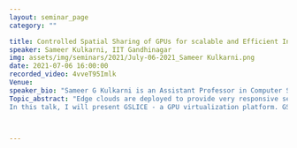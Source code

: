 ```yaml
---
layout: seminar_page
category: ""

title: Controlled Spatial Sharing of GPUs for scalable and Efficient Inference at Edge 
speaker: Sameer Kulkarni, IIT Gandhinagar 
img: assets/img/seminars/2021/July-06-2021_Sameer Kulkarni.png
date: 2021-07-06 16:00:00 
recorded_video: 4vveT95Imlk 
Venue: 
speaker_bio: "Sameer G Kulkarni is an Assistant Professor in Computer Sciences at Indian Institute of Technology, Gandhinagar. Prior to this, he worked as a postdoctoral  researcher at the University of California, Riverside. He  received a Ph.D.  degree  in  Computer  Science  from University  of  Göttingen, Germany  in  July  2018. He  received his M.S. degree in Computer Engineering from the University of Southern California, in 2010, and B.E. degree in Computer Science and Engineering from National Institute of Engineering, Mysore, in 2004. He is the recipient of the IEEE TCSC Best PhD Dissertation Award 2019. His work focuses on the resource management aspects towards building Efficient, Scalable and Resilient NFV/Edge platforms. His  research  interests  include  Software Defined  Networking, Network Function Virtualization, Edge Cloud Platforms, Distributed systems,  and  Disaster  Management."
Topic_abstract: "Edge clouds are deployed to provide very responsive services to the end-users. Especially, the increasing demand for cloud-based inference services requires the use of Graphics Processing Units (GPUs). However, the Edge resources such as CPUs and GPUs are limited and must be shared across multiple concurrently running clients. It is highly desirable to multiplex different inference tasks on the GPU and utilize the GPUs efficiently. Batched processing, CUDA streams and Multi-process-service (MPS) help. However, we find that these are not adequate for achieving scalability and do not guarantee predictable performance. Further, edge servers require considerable amounts of streaming data to be processed and account for load variations. 
In this talk, I will present GSLICE - a GPU virtualization platform. GSLICE incorporates a dynamic GPU resource allocation and management framework to maximize performance and resource utilization. We virtualize the GPU by apportioning the GPU resources across different Inference Functions (IFs), thus providing isolation and guaranteeing performance. We develop controlled spatial sharing of GPU, self-learning and adaptive GPU resource allocation and batching schemes that account for network traffic characteristics, while also keeping inference latencies below service level objectives. GSLICE adapts quickly to the streaming data’s workload intensity and the variability of GPU processing costs. GSLICE provides scalability of the GPU for IF processing through efficient and controlled spatial multiplexing, coupled with a GPU resource reallocation scheme with minimal (< 100 microseconds) downtime. Compared to TensorRT and default MPS, GSLICE significantly improves GPU utilization efficiency and achieves 2-13x improvement in aggregate throughput. "



---
```


